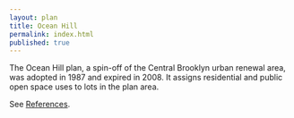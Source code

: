 ```yaml
---
layout: plan
title: Ocean Hill
permalink: index.html
published: true
---
```


The Ocean Hill plan, a spin-off of the Central Brooklyn urban renewal area, was adopted in 1987 and expired in 2008. It assigns residential and public open space uses to lots in the plan area.

See [References](http://www.urbanreviewer.org/#page=references.html).